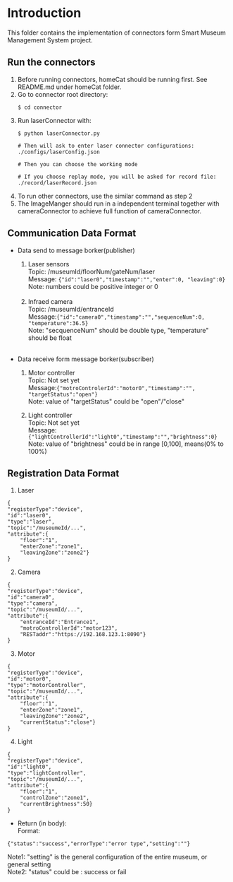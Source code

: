# Introduction
This folder contains the implementation of connectors form Smart Museum Management System project.

## Run the connectors
1.  Before running connectors, homeCat should be running first. See README.md under homeCat folder.
2.  Go to connector root directory:
    ```
    $ cd connector
    ```
3.  Run laserConnector with:
    ```
    $ python laserConnector.py
    
    # Then will ask to enter laser connector configurations:
    ./configs/laserConfig.json
    
    # Then you can choose the working mode
    
    # If you choose replay mode, you will be asked for record file:
    ./record/laserRecord.json
    
    ```
4.  To run other connectors, use the similar command as step 2
5.  The ImageManger should run in a independent terminal together with cameraConnector to achieve full function of cameraConnector.

## Communication Data Format
* Data send to message borker(publisher)
  1. Laser sensors
   <br>Topic:   /museumId/floorNum/gateNum/laser
   <br>Message: ```{"id":"laser0","timestamp":"","enter":0, "leaving":0} ```
   <br>Note: numbers could be positive integer or 0
   <br/>

    2. Infraed camera
    <br>Topic:  /museumId/entranceId
	<br>Message:```{"id":"camera0","timestamp":"","sequenceNum":0, "temperature":36.5} ```
	<br>Note:   "secquenceNum" should be double type, "temperature" should be float
    <br/>    

* Data receive form message borker(subscriber)
    1. Motor controller
    <br>Topic:  Not set yet
	<br>Message:```{"motroControlerId":"motor0","timestamp":"", "targetStatus":"open"}```
	<br>Note:   value of "targetStatus" could be "open"/"close"
    
    2. Light controller
    <br>Topic:  Not set yet
	<br>Message:```{"lightControllerId":"light0","timestamp":"","brightness":0}```
	<br>Note:   value of "brightness" could be in range [0,100], means(0% to 100%)

## Registration Data Format
1. Laser
```
{
"registerType":"device",
"id":"laser0",
"type":"laser",
"topic":"/museumeId/...",
"attribute":{
    "floor":"1",
    "enterZone":"zone1",
    "leavingZone":"zone2"}
}
```
2. Camera
```
{
"registerType":"device",
"id":"camera0",
"type":"camera",
"topic":"/museumId/...",
"attribute":{
    "entranceId":"Entrance1",
    "motroControllerId":"motor123",
    "RESTaddr":"https://192.168.123.1:8090"}
}
```
3. Motor
```
{
"registerType":"device",
"id":"motor0",
"type":"motorController",
"topic":"/museumId/...",
"attribute":{
    "floor":"1",
    "enterZone":"zone1",
    "leavingZone":"zone2",
    "currentStatus":"close"}
}
```
4. Light
```
{
"registerType":"device",
"id":"light0",
"type":"lightController",
"topic":"/museumId/...",
"attribute":{
    "floor":"1",
    "controlZone":"zone1",
    "currentBrightness":50}
}
```
* Return (in body):
<br>Format: 
```
{"status":"success","errorType":"error type","setting":""}
```
Note1:  "setting" is the general configuration of the entire museum, or general setting
<br>Note2:  "status" could be : success or fail
